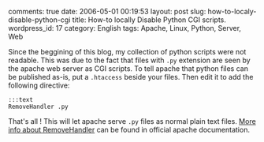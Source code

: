 comments: true
date: 2006-05-01 00:19:53
layout: post
slug: how-to-localy-disable-python-cgi
title: How-to locally Disable Python CGI scripts.
wordpress_id: 17
category: English
tags: Apache, Linux, Python, Server, Web

Since the beggining of this blog, my collection of python scripts were not readable. This was due to the fact that files with `.py` extension are seen by the apache web server as CGI scripts. To tell apache that python files can be published as-is, put a `.htaccess` beside your files. Then edit it to add the following directive:


    :::text
    RemoveHandler .py




That's all ! This will let apache serve `.py` files as normal plain text files. [More info about RemoveHandler](http://httpd.apache.org/docs/1.3/mod/mod_mime.html.en#removehandler) can be found in official apache documentation.

